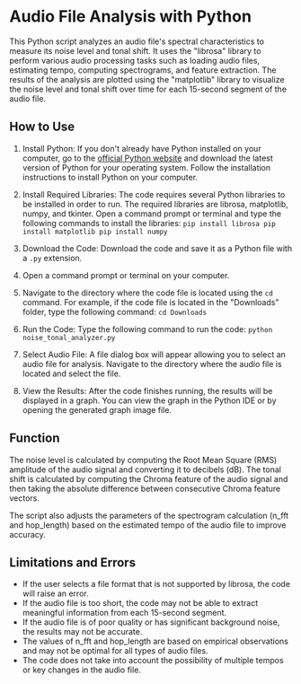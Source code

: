 # Audio File Analysis with Python

This Python script analyzes an audio file's spectral characteristics to measure its noise level and tonal shift. It uses the "librosa" library to perform various audio processing tasks such as loading audio files, estimating tempo, computing spectrograms, and feature extraction. The results of the analysis are plotted using the "matplotlib" library to visualize the noise level and tonal shift over time for each 15-second segment of the audio file.

## How to Use

1. Install Python: If you don't already have Python installed on your computer, go to the [official Python website](https://www.python.org/) and download the latest version of Python for your operating system. Follow the installation instructions to install Python on your computer.
2. Install Required Libraries: The code requires several Python libraries to be installed in order to run. The required libraries are librosa, matplotlib, numpy, and tkinter. Open a command prompt or terminal and type the following commands to install the libraries:
`pip install librosa
pip install matplotlib
pip install numpy`
3. Download the Code: Download the code and save it as a Python file with a `.py` extension.
4. Open a command prompt or terminal on your computer.
5. Navigate to the directory where the code file is located using the `cd` command. For example, if the code file is located in the "Downloads" folder, type the following command: `cd Downloads`
6. Run the Code: Type the following command to run the code: `python noise_tonal_analyzer.py`

7. Select Audio File: A file dialog box will appear allowing you to select an audio file for analysis. Navigate to the directory where the audio file is located and select the file.
8. View the Results: After the code finishes running, the results will be displayed in a graph. You can view the graph in the Python IDE or by opening the generated graph image file.

## Function

The noise level is calculated by computing the Root Mean Square (RMS) amplitude of the audio signal and converting it to decibels (dB). The tonal shift is calculated by computing the Chroma feature of the audio signal and then taking the absolute difference between consecutive Chroma feature vectors.

The script also adjusts the parameters of the spectrogram calculation (n_fft and hop_length) based on the estimated tempo of the audio file to improve accuracy.

## Limitations and Errors

- If the user selects a file format that is not supported by librosa, the code will raise an error.
- If the audio file is too short, the code may not be able to extract meaningful information from each 15-second segment.
- If the audio file is of poor quality or has significant background noise, the results may not be accurate.
- The values of n_fft and hop_length are based on empirical observations and may not be optimal for all types of audio files.
- The code does not take into account the possibility of multiple tempos or key changes in the audio file.



